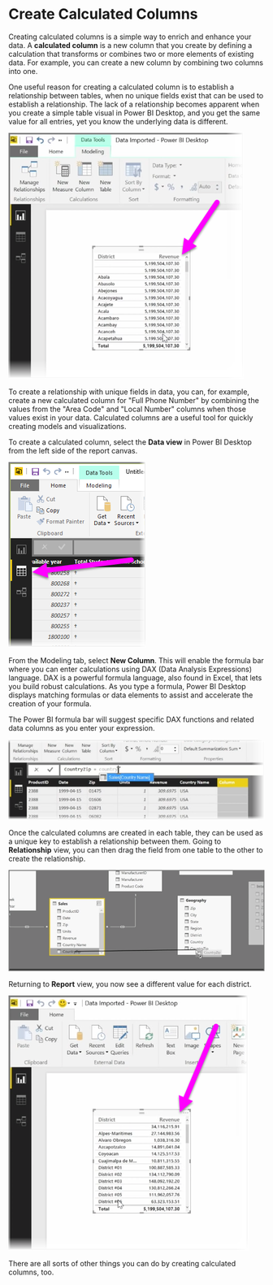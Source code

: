 <properties
   pageTitle="Create Calculated Columns"
   description="Calculated columns let you create unique keys, and more"
   services="powerbi"
   documentationCenter=""
   authors="davidiseminger"
   manager="erikre"
   backup=""
   editor=""
   tags=""
   qualityFocus="no"
   qualityDate=""
   featuredVideoId="GarBXef0Vew"
   featuredVideoThumb=""
   courseDuration="9m"/>

<tags
   ms.service="powerbi"
   ms.devlang="NA"
   ms.topic="get-started-article"
   ms.tgt_pltfrm="NA"
   ms.workload="powerbi"
   ms.date="09/06/2017"
   ms.author="davidi"/>

# Create Calculated Columns

Creating calculated columns is a simple way to enrich and enhance your data. A **calculated column** is a new column that you create by defining a calculation that transforms or combines two or more elements of existing data. For example, you can create a new column by combining two columns into one.

One useful reason for creating a calculated column is to establish a relationship between tables, when no unique fields exist that can be used to establish a relationship. The lack of a relationship becomes apparent when you create a simple table visual in Power BI Desktop, and you get the same value for all entries, yet you know the underlying data is different.

![](media/powerbi-learning-2-3-create-calculated-columns/2-3_1.png)

To create a relationship with unique fields in data, you can, for example, create a new calculated column for "Full Phone Number" by combining the values from the "Area Code" and "Local Number" columns when those values exist in your data. Calculated columns are a useful tool for quickly creating models and visualizations.

To create a calculated column, select the **Data view** in Power BI Desktop from the left side of the report canvas.

![](media/powerbi-learning-2-3-create-calculated-columns/2-3_2.png)

From the Modeling tab, select **New Column**. This will enable the formula bar where you can enter calculations using DAX (Data Analysis Expressions) language. DAX is a powerful formula language, also found in Excel, that lets you build robust calculations. As you type a formula, Power BI Desktop displays matching formulas or data elements to assist and accelerate the creation of your formula.

The Power BI formula bar will suggest specific DAX functions and related data columns as you enter your expression.

![](media/powerbi-learning-2-3-create-calculated-columns/2-3_3.png)

Once the calculated columns are created in each table, they can be used as a unique key to establish a relationship between them. Going to **Relationship** view, you can then drag the field from one table to the other to create the relationship.

![](media/powerbi-learning-2-3-create-calculated-columns/2-3_4.png)

Returning to **Report** view, you now see a different value for each district.

![](media/powerbi-learning-2-3-create-calculated-columns/2-3_5.png)

There are all sorts of other things you can do by creating calculated columns, too.
